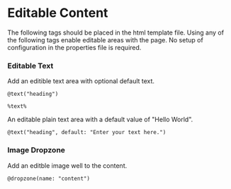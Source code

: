 # Editable Content

The following tags should be placed in the html template file. Using any of the following tags enable editable areas with the page. No setup of configuration in the properties file is required.

### Editable Text

Add an editible text area with optional default text.

```
@text("heading")
```

```
%text%
```

An editable plain text area with a default value of "Hello World".

```
@text("heading", default: "Enter your text here.")
```

### Image Dropzone

Add an editble image well to the content.

```
@dropzone(name: "content")
```
